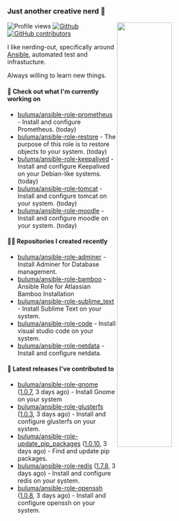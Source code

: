 ### Just another creative nerd 👋


![Profile views](https://gpvc.arturio.dev/buluma) <a href="https://gitstats.me/buluma">
  <img align="right" src="https://github-readme-stats.vercel.app/api?username=buluma&theme=gotham&show_icons=true" width="50%"/>
</a>
[![Github](https://img.shields.io/badge/-buluma-black?style=flat&labelColor=black&logo=github&logoColor=white&include_all_commits=true&count_private=true)](https://gitstats.me/buluma)
[![GitHub contributors](https://img.shields.io/github/contributors/buluma/badges.svg)](https://GitHub.com/buluma/badges/graphs/contributors/)

I like nerding-out, specifically around [Ansible](https://github.com/ansible/ansible), automated test and infrastucture.

Always willing to learn new things.

#### 👷 Check out what I'm currently working on

- [buluma/ansible-role-prometheus](https://github.com/buluma/ansible-role-prometheus) - Install and configure Prometheus. (today)
- [buluma/ansible-role-restore](https://github.com/buluma/ansible-role-restore) - The purpose of this role is to restore objects to your system. (today)
- [buluma/ansible-role-keepalived](https://github.com/buluma/ansible-role-keepalived) - Install and configure Keepalived on your Debian-like systems. (today)
- [buluma/ansible-role-tomcat](https://github.com/buluma/ansible-role-tomcat) - Install and configure tomcat on your system. (today)
- [buluma/ansible-role-moodle](https://github.com/buluma/ansible-role-moodle) - Install and configure moodle on your system. (today)

#### 👨‍💻 Repositories I created recently

- [buluma/ansible-role-adminer](https://github.com/buluma/ansible-role-adminer) - Install Adminer for Database management.
- [buluma/ansible-role-bamboo](https://github.com/buluma/ansible-role-bamboo) - Ansible Role for Atlassian Bamboo Installation
- [buluma/ansible-role-sublime_text](https://github.com/buluma/ansible-role-sublime_text) - Install Sublime Text on your system.
- [buluma/ansible-role-code](https://github.com/buluma/ansible-role-code) - Install visual studio code on your system.
- [buluma/ansible-role-netdata](https://github.com/buluma/ansible-role-netdata) - Install and configure netdata.

#### 🚀 Latest releases I've contributed to

- [buluma/ansible-role-gnome](https://github.com/buluma/ansible-role-gnome) ([1.0.7](https://github.com/buluma/ansible-role-gnome/releases/tag/1.0.7), 3 days ago) - Install Gnome on your system
- [buluma/ansible-role-glusterfs](https://github.com/buluma/ansible-role-glusterfs) ([1.0.3](https://github.com/buluma/ansible-role-glusterfs/releases/tag/1.0.3), 3 days ago) - Install and configure glusterfs on your system.
- [buluma/ansible-role-update_pip_packages](https://github.com/buluma/ansible-role-update_pip_packages) ([1.0.10](https://github.com/buluma/ansible-role-update_pip_packages/releases/tag/1.0.10), 3 days ago) - Find and update pip packages.
- [buluma/ansible-role-redis](https://github.com/buluma/ansible-role-redis) ([1.7.8](https://github.com/buluma/ansible-role-redis/releases/tag/1.7.8), 3 days ago) - Install and configure redis on your system.
- [buluma/ansible-role-openssh](https://github.com/buluma/ansible-role-openssh) ([1.0.8](https://github.com/buluma/ansible-role-openssh/releases/tag/1.0.8), 3 days ago) - Install and configure openssh on your system.


